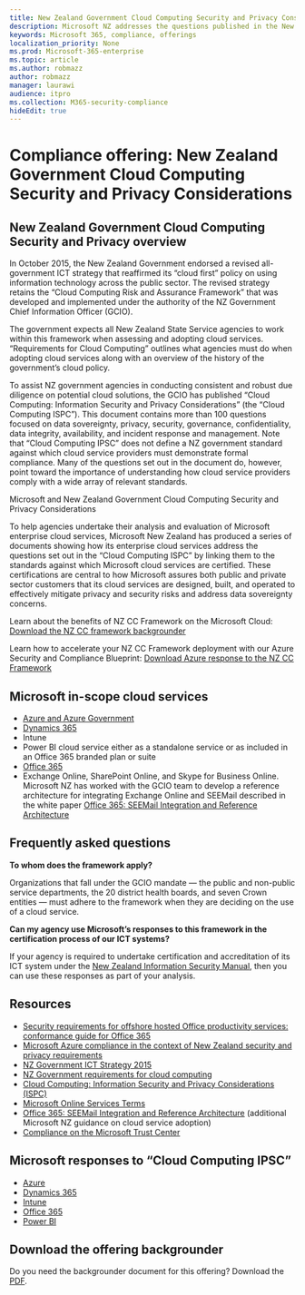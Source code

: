 ```yaml
---
title: New Zealand Government Cloud Computing Security and Privacy Considerations
description: Microsoft NZ addresses the questions published in the New Zealand cloud computing framework.
keywords: Microsoft 365, compliance, offerings
localization_priority: None
ms.prod: Microsoft-365-enterprise
ms.topic: article
ms.author: robmazz
author: robmazz
manager: laurawi
audience: itpro
ms.collection: M365-security-compliance
hideEdit: true
---
```


# Compliance offering: New Zealand Government Cloud Computing Security and Privacy Considerations

## New Zealand Government Cloud Computing Security and Privacy overview

In October 2015, the New Zealand Government endorsed a revised all-government ICT strategy that reaffirmed its “cloud first” policy on using information technology across the public sector. The revised strategy retains the “Cloud Computing Risk and Assurance Framework” that was developed and implemented under the authority of the NZ Government Chief Information Officer (GCIO).

The government expects all New Zealand State Service agencies to work within this framework when assessing and adopting cloud services. “Requirements for Cloud Computing” outlines what agencies must do when adopting cloud services along with an overview of the history of the government’s cloud policy.

To assist NZ government agencies in conducting consistent and robust due diligence on potential cloud solutions, the GCIO has published “Cloud Computing: Information Security and Privacy Considerations” (the “Cloud Computing ISPC”). This document contains more than 100 questions focused on data sovereignty, privacy, security, governance, confidentiality, data integrity, availability, and incident response and management. Note that “Cloud Computing IPSC” does not define a NZ government standard against which cloud service providers must demonstrate formal compliance. Many of the questions set out in the document do, however, point toward the importance of understanding how cloud service providers comply with a wide array of relevant standards.

Microsoft and New Zealand Government Cloud Computing Security and Privacy Considerations

To help agencies undertake their analysis and evaluation of Microsoft enterprise cloud services, Microsoft New Zealand has produced a series of documents showing how its enterprise cloud services address the questions set out in the “Cloud Computing ISPC” by linking them to the standards against which Microsoft cloud services are certified. These certifications are central to how Microsoft assures both public and private sector customers that its cloud services are designed, built, and operated to effectively mitigate privacy and security risks and address data sovereignty concerns.

Learn about the benefits of NZ CC Framework on the Microsoft Cloud: [Download the NZ CC framework backgrounder](https://aka.ms/nzcc-framework-backgrounder)

Learn how to accelerate your NZ CC Framework deployment with our Azure Security and Compliance Blueprint: [Download Azure response to the NZ CC Framework](https://gallery.technet.microsoft.com/Response-to-GCIO-Cloud-e117bbb9)

## Microsoft in-scope cloud services

- [Azure and Azure Government](https://aka.ms/AzureCompliance)
- [Dynamics 365](https://aka.ms/d365-compliance-list)
- Intune
- Power BI cloud service either as a standalone service or as included in an Office 365 branded plan or suite
- [Office 365](https://go.microsoft.com/fwlink/p/?LinkID=2077751)
- Exchange Online, SharePoint Online, and Skype for Business Online. Microsoft NZ has worked with the GCIO team to develop a reference architecture for integrating Exchange Online and SEEMail described in the white paper [Office 365: SEEMail Integration and Reference Architecture](https://download.microsoft.com/download/8/5/9/859CDCEE-D293-47D8-9B6A-670B108B48E1/Microsoft_Office_365_white_paper_EN_US.pdf)

## Frequently asked questions

**To whom does the framework apply?**

Organizations that fall under the GCIO mandate — the public and non-public service departments, the 20 district health boards, and seven Crown entities — must adhere to the framework when they are deciding on the use of a cloud service.

**Can my agency use Microsoft’s responses to this framework in the certification process of our ICT systems?**

If your agency is required to undertake certification and accreditation of its ICT system under the [New Zealand Information Security Manual](https://go.microsoft.com/fwlink/p/?linkid=2099496), then you can use these responses as part of your analysis.

## Resources

- [Security requirements for offshore hosted Office productivity services: conformance guide for Office 365](https://aka.ms/o365-gcio-conformance-guidance)
- [Microsoft Azure compliance in the context of New Zealand security and privacy requirements](https://aka.ms/azurecompliancenewzealand)
- [NZ Government ICT Strategy 2015](https://www.ict.govt.nz/strategy-and-action-plan/strategy/)
- [NZ Government requirements for cloud computing](https://aka.ms/NZ-Cloud-Requirements)
- [Cloud Computing: Information Security and Privacy Considerations (ISPC)](https://aka.ms/NZ-Cloud-Computing-Considerations)
- [Microsoft Online Services Terms](https://aka.ms/Online-Services-Terms)
- [Office 365: SEEMail Integration and Reference Architecture](https://download.microsoft.com/download/8/5/9/859CDCEE-D293-47D8-9B6A-670B108B48E1/Microsoft_Office_365_white_paper_EN_US.pdf) (additional Microsoft NZ guidance on cloud service adoption)
- [Compliance on the Microsoft Trust Center](https://www.microsoft.com/trust-center/compliance/compliance-overview)

## Microsoft responses to “Cloud Computing IPSC”

- [Azure](https://aka.ms/Azure-NZ-response)
- [Dynamics 365](https://aka.ms/d365-nz-response)
- [Intune](https://aka.ms/Intune-NZ-response)
- [Office 365](https://aka.ms/O365-NZ-Response)
- [Power BI](https://download.microsoft.com/download/5/1/7/51726B9B-2E76-49C4-9D4F-A36BF025CB93/Response-to-GCIO-105-questions-Power-BI.pdf)

## Download the offering backgrounder

Do you need the backgrounder document for this offering? Download the [PDF](https://download.microsoft.com/download/6/6/4/664E4B6F-15C6-421E-8F74-3FA468587A47/NZ_CC_Compliance_Backgrounder.pdf).
